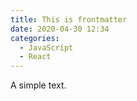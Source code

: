 ```yaml
---
title: This is frontmatter
date: 2020-04-30 12:34
categories:
  - JavaScript
  - React
---
```


A simple text.
